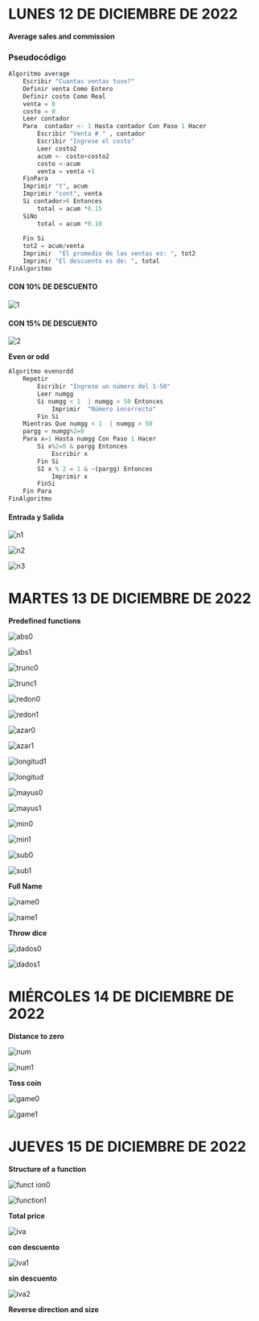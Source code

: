 # LUNES 12 DE DICIEMBRE DE 2022
**Average sales and commission**

### Pseudocódigo

```python
Algoritmo average
	Escribir "Cuantas ventas tuvo?"
	Definir venta Como Entero
	Definir costo Como Real
	venta = 0
	costo = 0
	Leer contador
	Para  contador <- 1 Hasta contador Con Paso 1 Hacer
		Escribir "Venta # " , contador
		Escribir "Ingrese el costo"
		Leer costo2
		acum <- costo+costo2
		costo <-acum
		venta = venta +1
	FinPara
	Imprimir "t", acum
	Imprimir "cont", venta
	Si contador>6 Entonces
		total = acum *0.15
	SiNo
		total = acum *0.10
		
	Fin Si
	tot2 = acum/venta
	Imprimir  "El promedio de las ventas es: ", tot2
	Imprimir "El descuento es de: ", total
FinAlgoritmo
```
#### CON 10% DE DESCUENTO 

![1](https://user-images.githubusercontent.com/78062925/207214241-4436482a-dc21-4bd9-867d-94cddea94cd3.png)


#### CON 15% DE DESCUENTO
![2](https://user-images.githubusercontent.com/78062925/207214243-7003e9c3-f8ea-4973-98dc-bd6358fad335.png)

**Even or odd**

```python
Algoritmo evenordd
	Repetir
		Escribir "Ingrese un número del 1-50"
		Leer numgg
		Si numgg < 1  | numgg > 50 Entonces
			Imprimir  "Número incorrecto"
		Fin Si
	Mientras Que numgg < 1  | numgg > 50
	pargg = numgg%2=0
	Para x=1 Hasta numgg Con Paso 1 Hacer
		Si x%2=0 & pargg Entonces
			Escribir x
		Fin Si
		SI x % 2 = 1 & ~(pargg) Entonces
			Imprimir x
		FinSi
	Fin Para
FinAlgoritmo
```

#### Entrada y Salida

![n1](https://user-images.githubusercontent.com/78062925/207220349-c24b15de-218a-4d44-858d-e03ec306c6dd.png)

![n2](https://user-images.githubusercontent.com/78062925/207220350-235c9213-953a-4a64-a1a6-44799f7150d6.png)

![n3](https://user-images.githubusercontent.com/78062925/207220351-d347bab0-0083-4952-ab3c-7bd67fce98d8.png)


# MARTES 13 DE DICIEMBRE DE 2022

**Predefined functions**

![abs0](https://user-images.githubusercontent.com/78062925/208341402-575b234c-bb05-44ed-9273-57a40d4717f1.png)

![abs1](https://user-images.githubusercontent.com/78062925/208341400-e11e4ff2-fcef-4278-9336-3cc1bdae0f8d.png)

![trunc0](https://user-images.githubusercontent.com/78062925/208341422-664e22f8-3aaf-472c-b54c-a3d158151112.png)

![trunc1](https://user-images.githubusercontent.com/78062925/208341423-acdc0090-d3fd-420f-8027-813e02f3334b.png)

![redon0](https://user-images.githubusercontent.com/78062925/208341447-d8c32516-9578-43d3-8a36-b67829b708cc.png)

![redon1](https://user-images.githubusercontent.com/78062925/208341449-3b7fed90-8db0-4d94-8beb-1fae80316cb4.png)

![azar0](https://user-images.githubusercontent.com/78062925/208341505-d0ab83b4-e89a-4b2e-aeb7-363df71e32c5.png)

![azar1](https://user-images.githubusercontent.com/78062925/208341506-e1b60880-bd91-465d-99b6-f0c970d95f47.png)

![longitud1](https://user-images.githubusercontent.com/78062925/208341515-5bbe3e87-e710-4236-815b-b6394a7571b0.png)

![longitud](https://user-images.githubusercontent.com/78062925/208341516-755d523c-312e-4035-a7e9-335a6d24e3a6.png)

![mayus0](https://user-images.githubusercontent.com/78062925/208341558-4e2f4059-0385-4ab5-98d8-fb48368a3cdf.png)

![mayus1](https://user-images.githubusercontent.com/78062925/208341559-a4eac9e1-d9df-42b8-934a-4f5b2213db8e.png)

![min0](https://user-images.githubusercontent.com/78062925/208341584-b50bfa8f-6916-41b9-b9b3-60551a67e936.png)

![min1](https://user-images.githubusercontent.com/78062925/208341586-544d66ba-0b58-4816-b32e-a4fb126dcd0b.png)

![sub0](https://user-images.githubusercontent.com/78062925/208341630-0408dd5f-58f8-4f86-844d-dc99da80f014.png)

![sub1](https://user-images.githubusercontent.com/78062925/208341632-d7f61dde-8c11-4b71-881a-63688526f343.png)


**Full Name**

![name0](https://user-images.githubusercontent.com/78062925/208342375-c9302a5c-697b-42a3-828f-84f6fa9c0c7f.png)

![name1](https://user-images.githubusercontent.com/78062925/208342377-4da0bebf-d54d-44b5-b423-97c40ba702c5.png)


**Throw dice**

![dados0](https://user-images.githubusercontent.com/78062925/208342855-d110f55e-f56f-49b8-9f7b-dfd3dd7afeb5.png)

![dados1](https://user-images.githubusercontent.com/78062925/208342856-cc7d395b-bcf1-469a-8023-fb7f55ffc733.png)


# MIÉRCOLES 14 DE DICIEMBRE DE 2022

**Distance to zero**

![num](https://user-images.githubusercontent.com/78062925/208343982-66db4197-5c76-4deb-81d9-99aaf8b5a470.png)

![num1](https://user-images.githubusercontent.com/78062925/208343983-e8353265-5e8a-49c7-b530-1f6a9588f266.png)

**Toss coin**

![game0](https://user-images.githubusercontent.com/78062925/208346014-3552cd93-a28e-42a2-b672-3646ef995e32.png)

![game1](https://user-images.githubusercontent.com/78062925/208346015-436e71e0-9036-454c-b98b-d0615d6911af.png)

# JUEVES 15 DE DICIEMBRE DE 2022

**Structure of a function**

![funct ion0](https://user-images.githubusercontent.com/78062925/208346663-cb39b07e-b823-4296-9b72-ba01804fec06.png)

![function1](https://user-images.githubusercontent.com/78062925/208346665-ffa3be78-4e0a-4d7c-9927-556355fb799b.png)



**Total price**

![iva](https://user-images.githubusercontent.com/78062925/208348959-89fa468a-3f47-4342-b6e4-1aa88a438466.png)

**con descuento**

![iva1](https://user-images.githubusercontent.com/78062925/208348961-bec4112e-d885-4aec-9c3a-b4c63bf22db2.png)

**sin descuento**

![iva2](https://user-images.githubusercontent.com/78062925/208348962-ab29fe19-84f1-4849-b3ee-ffb9767f2141.png)






**Reverse direction and size**



